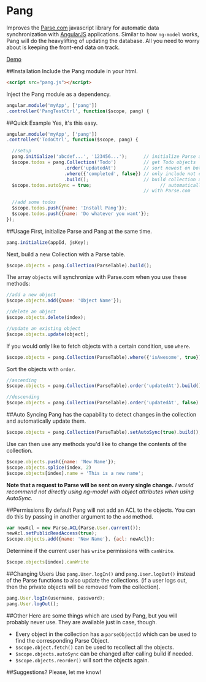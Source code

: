 # Pang
Improves the [Parse.com](http://www.parse.com) javascript library for automatic data synchronization with [AngularJS](http://www.angularjs.org) applications. Similar to how `ng-model` works, Pang will do the heavylifting of updating the database. All you need to worry about is keeping the front-end data on track.

[Demo](http://aidanwolter3.github.com/Pang)

##Installation
Include the Pang module in your html.
``` html
<script src="pang.js"></script>
```

Inject the Pang module as a dependency.
``` javascript
angular.module('myApp', ['pang'])
.controller('PangTestCtrl', function($scope, pang) {
```

##Quick Example
Yes, it's this easy.
``` javascript
angular.module('myApp', ['pang'])
.controller('TodoCtrl', function($scope, pang) {

  //setup
  pang.initialize('abcdef...', '123456...');      // initialize Parse and Pang
  $scope.todos = pang.Collection('Todo')          // get Todo objects
                     .order('updatedAt')          // sort newest on bottom
                     .where({'completed', false}) // only include not completed todos
                     .build();                    // build collection and fetch objects
  $scope.todos.autoSync = true;                         // automatically sync all objects
                                                  // with Parse.com
  
  //add some todos
  $scope.todos.push({name: 'Install Pang'});
  $scope.todos.push({name: 'Do whatever you want'});
});
```

##Usage
First, initialize Parse and Pang at the same time.
``` javascript
pang.initialize(appId, jsKey);
```

Next, build a new Collection with a Parse table.
``` javascript
$scope.objects = pang.Collection(ParseTable).build();
```
The array `objects` will synchronize with Parse.com when you use these methods:
``` javascript
//add a new object
$scope.objects.add({name: 'Object Name'});

//delete an object
$scope.objects.delete(index);

//update an existing object
$scope.objects.update(object);
```

If you would only like to fetch objects with a certain condition, use `where`.
``` javascript
$scope.objects = pang.Collection(ParseTable).where({'isAwesome', true}).build();
```

Sort the objects with `order`.
``` javascript
//ascending
$scope.objects = pang.Collection(ParseTable).order('updatedAt').build();

//descending
$scope.objects = pang.Collection(ParseTable).order('updatedAt', false).build();
```

##Auto Syncing
Pang has the capability to detect changes in the collection and automatically update them.
``` javascript
$scope.objects = pang.Collection(ParseTable).setAutoSync(true).build();
```

Use can then use any methods you'd like to change the contents of the collection.
``` javascript
$scope.objects.push({name: 'New Name'});
$scope.objects.splice(index, 2)
$scope.objects[index].name = 'This is a new name';
```

**Note that a request to Parse will be sent on every single change.**
*I would recommend not directly using ng-model with object attributes when using AutoSync.*


##Permissions
By default Pang will not add an ACL to the objects. You can do this by passing in another argument to the `add` method.
``` javascript
var newAcl = new Parse.ACL(Parse.User.current());
newAcl.setPublicReadAccess(true);
$scope.objects.add({name: 'New Name'}, {acl: newAcl});
```

Determine if the current user has `write` permissions with `canWrite`.
``` javascript
$scope.objects[index].canWrite
```

##Changing Users
Use `pang.User.logIn()` and `pang.User.logOut()` instead of the Parse functions to also update the collections. (if a user logs out, then the private objects will be removed from the collection).
``` javascript
pang.User.logIn(username, password);
pang.User.logOut();
```


##Other
Here are some things which are used by Pang, but you will probably never use. They are available just in case, though.

* Every object in the collection has a `parseObjectId` which can be used to find the corresponding Parse Object.
* `$scope.object.fetch()` can be used to recollect all the objects.
* `$scope.objects.autoSync` can be changed after calling build if needed.
* `$scope.objects.reorder()` will sort the objects again.


##Suggestions?
Please, let me know!
